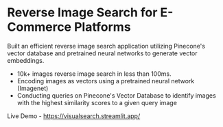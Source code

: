 # Reverse Image Search for E-Commerce Platforms

Built an efficient reverse image search application utilizing Pinecone's vector database and pretrained neural networks to generate vector embeddings.
* 10k+ images reverse image search in less than 100ms.
* Encoding images as vectors using a pretrained neural network (Imagenet)
* Conducting queries on Pinecone's Vector Database to identify images with the highest similarity scores to a given query image

Live Demo - https://visualsearch.streamlit.app/
